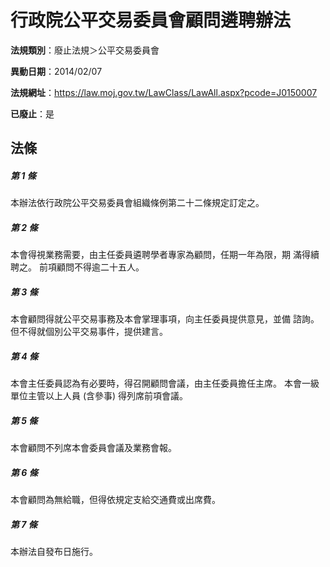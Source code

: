 # 行政院公平交易委員會顧問遴聘辦法

**法規類別**：廢止法規＞公平交易委員會

**異動日期**：2014/02/07  

**法規網址**：https://law.moj.gov.tw/LawClass/LawAll.aspx?pcode=J0150007

**已廢止**：是



## 法條
##### 第 1 條
本辦法依行政院公平交易委員會組織條例第二十二條規定訂定之。


##### 第 2 條
本會得視業務需要，由主任委員遴聘學者專家為顧問，任期一年為限，期
滿得續聘之。
前項顧問不得逾二十五人。


##### 第 3 條
本會顧問得就公平交易事務及本會掌理事項，向主任委員提供意見，並備
諮詢。但不得就個別公平交易事件，提供建言。


##### 第 4 條
本會主任委員認為有必要時，得召開顧問會議，由主任委員擔任主席。
本會一級單位主管以上人員 (含參事) 得列席前項會議。


##### 第 5 條
本會顧問不列席本會委員會議及業務會報。


##### 第 6 條
本會顧問為無給職，但得依規定支給交通費或出席費。


##### 第 7 條
本辦法自發布日施行。




